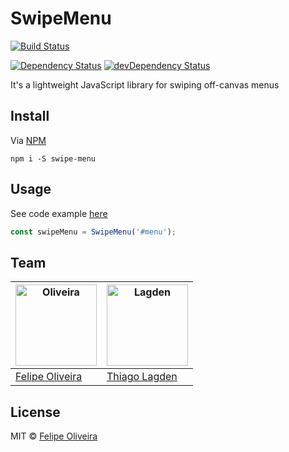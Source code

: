 # SwipeMenu

[![Build Status][ci-img]][ci]
<!--[![Coverage Status][cover-img]][cover]-->
[![Dependency Status][dep-img]][dep]
[![devDependency Status][devDep-img]][devDep]

[ci-img]:     https://travis-ci.org/felipoliveira/SwipeMenu.svg
[ci]:         https://travis-ci.org/felipoliveira/SwipeMenu
[cover-img]:  https://coveralls.io/repos/felipoliveira/SwipeMenu/badge.svg?branch=master&service=github
[cover]:      https://coveralls.io/github/felipoliveira/SwipeMenu?branch=master
[dep-img]:    https://david-dm.org/felipoliveira/SwipeMenu.svg
[dep]:        https://david-dm.org/felipoliveira/SwipeMenu
[devDep-img]: https://david-dm.org/felipoliveira/SwipeMenu/dev-status.svg
[devDep]:     https://david-dm.org/felipoliveira/SwipeMenu#info=devDependencies


It's a lightweight JavaScript library for swiping off-canvas menus


## Install

Via [NPM](https://www.npmjs.com/)

```
npm i -S swipe-menu
```


## Usage

See code example [here](https://github.com/felipoliveira/SwipeMenu/tree/master/example)

```javascript
const swipeMenu = SwipeMenu('#menu');
```


## Team

<img src="https://avatars.githubusercontent.com/u/11431536?s=390" alt="Oliveira" width="130"> | <img src="https://avatars.githubusercontent.com/u/130963?s=390" alt="Lagden" width="130">
---|---
[Felipe Oliveira](https://github.com/felipoliveira) | [Thiago Lagden](http://lagden.in)


## License

MIT © [Felipe Oliveira](https://felipoliveira.github.io)
